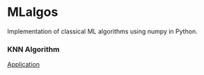 # MLalgos
Implementation of classical ML algorithms using numpy in Python.



### KNN Algorithm
[Application](https://share.streamlit.io/sulmank/mlalgos/main/KNN/app.py)
